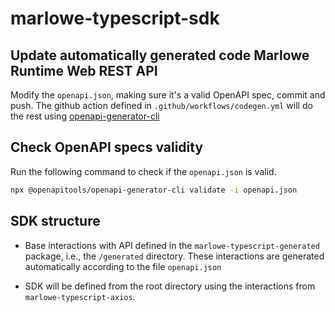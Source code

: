 # marlowe-typescript-sdk

## Update automatically generated code Marlowe Runtime Web REST API

Modify the `openapi.json`, making sure it's a valid OpenAPI spec, commit and push. The github action defined in `.github/workflows/codegen.yml` will do the rest using [openapi-generator-cli](https://openapi-generator.tech/)

## Check OpenAPI specs validity

Run the following command to check if the `openapi.json` is valid.

```sh
npx @openapitools/openapi-generator-cli validate -i openapi.json
```

## SDK structure

- Base interactions with API defined in the `marlowe-typescript-generated` package, i.e., the `/generated` directory. These interactions are generated automatically according to the file `openapi.json`

- SDK will be defined from the root directory using the interactions from `marlowe-typescript-axios`.
